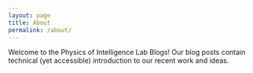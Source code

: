 ```yaml
---
layout: page
title: About
permalink: /about/
---
```


Welcome to the Physics of Intelligence Lab Blogs! Our blog posts contain technical (yet accessible) introduction to our recent work and ideas.